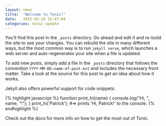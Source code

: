 ```yaml
---
layout: news
title:  "Welcome to Tonic!"
date:   2015-03-26 12:47:04
categories: tonic update
---
```

You’ll find this post in the `_posts` directory. Go ahead and edit it and re-build the site to see your changes. You
can rebuild the site in many different ways, but the most common way is to run `jekyll serve`, which launches a web
server and auto-regenerates your site when a file is updated.

To add new posts, simply add a file in the `_posts` directory that follows the convention `YYYY-MM-DD-name-of-post.ext`
and includes the necessary front matter. Take a look at the source for this post to get an idea about how it works.

Jekyll also offers powerful support for code snippets:

{% highlight javascript %}
function print_hi(name) {
   console.log("Hi, ", name, "!");
}
print_hi('Patrick');
#=> prints 'Hi, Patrick!' to the console.
{% endhighlight %}

Check out the docs for more info on how to get the most out of Tonic.
